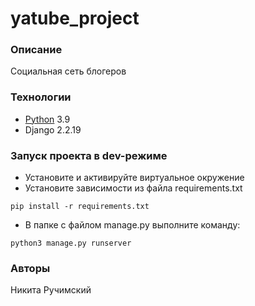 # yatube_project
### Описание
Социальная сеть блогеров
### Технологии
- [Python](https://www.python.org/) 3.9
- Django 2.2.19
### Запуск проекта в dev-режиме
- Установите и активируйте виртуальное окружение
- Установите зависимости из файла requirements.txt
```
pip install -r requirements.txt
``` 
- В папке с файлом manage.py выполните команду:
```
python3 manage.py runserver
```
### Авторы
Никита Ручимский